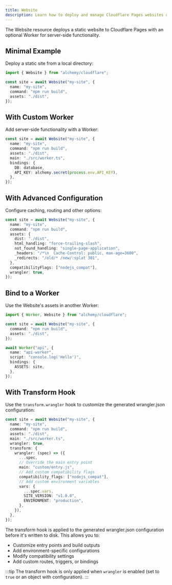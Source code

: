```yaml
---
title: Website
description: Learn how to deploy and manage Cloudflare Pages websites using Alchemy for static and dynamic site hosting.
---
```


The Website resource deploys a static website to Cloudflare Pages with an optional Worker for server-side functionality.

## Minimal Example

Deploy a static site from a local directory:

```ts
import { Website } from "alchemy/cloudflare";

const site = await Website("my-site", {
  name: "my-site",
  command: "npm run build",
  assets: "./dist",
});
```

## With Custom Worker

Add server-side functionality with a Worker:

```ts
const site = await Website("my-site", {
  name: "my-site",
  command: "npm run build",
  assets: "./dist",
  main: "./src/worker.ts",
  bindings: {
    DB: database,
    API_KEY: alchemy.secret(process.env.API_KEY),
  },
});
```

## With Advanced Configuration

Configure caching, routing and other options:

```ts
const site = await Website("my-site", {
  name: "my-site",
  command: "npm run build",
  assets: {
    dist: "./dist",
    html_handling: "force-trailing-slash",
    not_found_handling: "single-page-application",
    _headers: "/*\n  Cache-Control: public, max-age=3600",
    _redirects: "/old/* /new/:splat 301",
  },
  compatibilityFlags: ["nodejs_compat"],
  wrangler: true,
});
```

## Bind to a Worker

Use the Website's assets in another Worker:

```ts
import { Worker, Website } from "alchemy/cloudflare";

const site = await Website("my-site", {
  command: "npm run build",
  assets: "./dist",
});

await Worker("api", {
  name: "api-worker",
  script: "console.log('Hello')",
  bindings: {
    ASSETS: site,
  },
});
```

## With Transform Hook

Use the `transform.wrangler` hook to customize the generated wrangler.json configuration:

```ts
const site = await Website("my-site", {
  name: "my-site",
  command: "npm run build",
  assets: "./dist",
  main: "./src/worker.ts",
  wrangler: true,
  transform: {
    wrangler: (spec) => ({
      ...spec,
      // Override the main entry point
      main: "custom/entry.js",
      // Add custom compatibility flags
      compatibility_flags: ["nodejs_compat"],
      // Add custom environment variables
      vars: {
        ...spec.vars,
        SITE_VERSION: "v1.0.0",
        ENVIRONMENT: "production",
      },
    }),
  },
});
```

The transform hook is applied to the generated wrangler.json configuration before it's written to disk. This allows you to:

- Customize entry points and build outputs
- Add environment-specific configurations
- Modify compatibility settings
- Add custom routes, triggers, or bindings

:::tip
The transform hook is only applied when `wrangler` is enabled (set to `true` or an object with configuration).
:::
